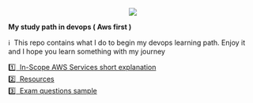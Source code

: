 <p align="center"><img src="images/devops_stack.png"/></p>

<b> My study path in devops ( Aws first )</b>

:information_source: &nbsp;This repo contains what I do to begin my devops learning path. Enjoy it and I hope you learn something with my journey

<a href="pages/services-clf-c02.md"> :one:&nbsp; In-Scope AWS Services short explanation </a><br>
<a href="pages/resources.md"> :two:&nbsp; Resources </a><br>
<a href="pages/questions.md"> :three:&nbsp; Exam questions sample </a>
